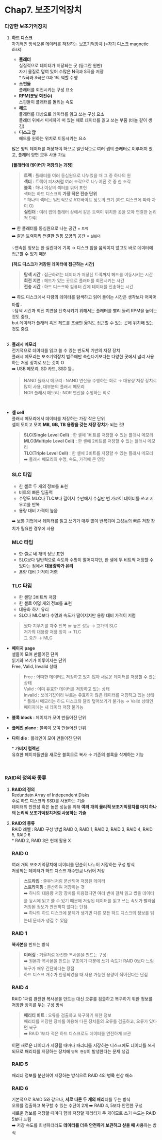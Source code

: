 # Chap7. 보조기억장치

### 다양한 보조기억장치

1. **하드 디스크**  
   자기적인 방식으롣 데이터를 저장하는 보조기억장치 (=자기 디스크 magnetic disk)

   - **플래터**  
     실질적으로 데이터가 저장되는 곳 (동그란 원판)  
     자기 물질로 덮여 있어 수많은 N극과 S극을 저장  
     \* N극과 S극은 0과 1의 역할 수행
   - **스핀들**  
     플래터를 회전시키는 구성 요소
   - **RPM(분당 회전수)**  
     스핀들이 플래터를 돌리는 속도
   - **헤드**  
     플래터를 대상으로 데이터를 읽고 쓰는 구성 요소  
     플래터 위에서 미세하게 떠 있는 채로 데이터를 읽고 쓰는 부품 (바늘 같이 생김)
   - **디스크 암**  
     헤드를 원하는 위치로 이동시키는 요소

   많은 양의 데이터를 저장해야 하므로 일반적으로 여러 겹의 플래터로 이루어져 있고, 플래터 양면 모두 사용 가능

   **[플래터에 데이터가 저장되는 과정]**

   > **트랙** : 플래터를 여러 동심원으로 나누었을 때 그 중 하나의 원  
   > **섹터** : 트랙이 피자처럼 여러 조각으로 나누어진 것 중 한 조각  
   > **블록** : 하나 이상의 섹터를 묶어 표현  
   > 섹터는 하드 디스크의 **가장 작은 전송 단위**  
   > \* 하나의 섹터는 일반적으로 512바이트 정도의 크기 (하드 디스크에 따라 차이 O)  
   > **실린더** : 여러 겹의 플래터 상에서 같은 트랙이 위치한 곳을 모아 연결한 논리적 단위

   ➡️ 한 플래터를 동심원으로 나눈 공간 = `트랙`  
    ➡️ 같은 트랙끼리 연결한 원통 모양의 공간 = `실린더`

   💡연속된 정보는 한 실린더에 기록 → 디스크 암을 움직이지 않고도 바로 데이터에 접근할 수 있기 때문

   **[하드 디스크가 저장된 데이터에 접근하는 시간]**

   > **탐색 시간** : 접근하려는 데이터가 저장된 트랙까지 헤드를 이동시키는 시간  
   > **회전 지연** : 헤드가 있는 곳으로 플래터를 회전시키는 시간  
   > **전송 시간** : 하드 디스크와 컴퓨터 간에 데이터를 전송하는 시간

   ➡️ 하드 디스크에서 다량의 데이터를 탐색하고 읽어 들이는 시간은 생각보다 어마어마함..  
    💡탐색 시간과 회전 지연을 단축시키기 위해서는 플래터를 빨리 돌려 RPM을 높이는 것도 중요,  
    but 데이터가 플래터 혹은 헤드를 조금만 옮겨도 접근할 수 있는 곳에 위치해 있는 것도 중요  
    <br>

2. **플래시 메모리**  
   전기적으로 데이터를 읽고 쓸 수 있는 반도체 기반의 저장 장치  
   플래시 메모리는 보조기억장치 범주에만 속한다기보다는 다양한 곳에서 널리 사용하는 저장 장치로 보는 것이 O  
   ➡️ USB 메모리, SD 카드, SSD 등..

   > NAND 플래시 메모리 : NAND 연산을 수행하는 회로 → 대용량 저장 장치로 많이 사용, 대부분의 플래시 메모리  
   > NOR 플래시 메모리 : NOR 연산을 수행하는 회로

<br>

- **셀 cell**  
   플래시 메모리에서 데이터를 저장하는 가장 작은 단위  
   셀이 모이고 모여 **MB, GB, TB 용량을 갖는 저장 장치**가 되는 것!

  > **SLC(Single Level Cell)** : 한 셀에 1비트를 저장할 수 있는 플래시 메모리  
  > **MLC(Multiple Level Cell)** : 한 셀에 2비트를 저장할 수 있는 플래시 메모리  
  > **TLC(Triple Level Cell)** : 한 셀에 3비트를 저장할 수 있는 플래시 메모리  
  >  ➡️ 플래시 메모리의 수명, 속도, 가격에 큰 영향

  ### SLC 타입

  - 한 셀로 두 개의 정보를 표현
  - 비트의 빠른 입출력
  - 수명도 MLC나 TLC보다 길어서 수만에서 수십만 번 가까이 데이터를 쓰고 지우고를 반복
  - 용량 대비 가격이 높음

  ➡️ 보통 기업에서 데이터를 읽고 쓰기가 매우 많이 반복되며 고성능의 빠른 저장 장치가 필요한 경우에 사용

  ### MLC 타입

  - 한 셀로 네 개의 정보 표현
  - SLC보다 일반적으로 속도와 수명이 떨어지지만, 한 셀에 두 비트씩 저장할 수 있다는 점에서 **대용량화가 유리**
  - 용량 대비 가격이 저렴

  ### TLC 타입

  - 한 셀당 3비트씩 저장
  - 한 셀로 여덟 개의 정보를 표현
  - 대용화 하기 유리
  - SLC나 MLC보다 수명과 속도가 떨어지지만 용량 대비 가격이 저렴

  > 썼다 지우기를 자주 반복 or 높은 성능 → 고가의 SLC  
  > 저가의 대용량 저장 장치 → TLC  
  > 그 중간 → MLC

- **페이지 page**  
   셀들이 모여 만들어진 단위  
   읽기와 쓰기가 이루어지는 단위  
   Free, Valid, Invalid 상태
  > Free : 어떠한 데이터도 저장하고 있지 않아 새로운 데이터를 저장할 수 있는 상태  
  > Valid : 이미 유효한 데이터를 저장하고 있는 상태  
  > Invalid : 쓰레기값이라 부르는 유효하지 않은 데이터를 저장하고 있는 상태  
  >  \* 플래시 메모리는 하드 디스크와 달리 덮어쓰기가 불가능 → Valid 상태인 페이지에는 새 데이터 저장 불가능
- **블록 block** : 페이지가 모여 만들어진 단위
- **플레인 plane** : 블록이 모여 만들어진 단위
- **다이 die** : 플레인이 모여 만들어진 단위

  \* **가비지 컬렉션**  
   유효한 페이지들만을 새로운 블록으로 복사 → 기존의 블록을 삭제하는 기능

<br>

### RAID의 정의와 종류

1. **RAID의 정의**  
   Redundatn Array of Independent Disks  
   주로 하드 디스크와 SSD를 사용하는 기술  
   데이터의 안전성 혹은 높은 성능을 위해 **여러 개의 물리적 보조기억장치를 마치 하나의 논리적 보조기억장치처럼 사용하는 기술**

2. **RAID의 종류**  
   RAID 레벨 : RAID 구성 방법
   RAID 0, RAID 1, RAID 2, RAID 3, RAID 4, RAID 5, RAID 6  
   \* RAID 2, RAID 3은 현재 활용 X

   ### RAID 0

   여러 개의 보조기억장치에 데이터를 단순히 나누어 저장하는 구성 방식  
    저장되는 데이터가 하드 디스크 개수만큼 나뉘어 저장

   > **스트라입** : 줄무늬처럼 분산되어 저장된 데이터  
   > **스트라이핑** : 분산하여 저장하는 것  
   >  ➡️ 하나의 대용량 저장 장치를 이용했다면 여러 번에 걸쳐 읽고 썼을 데이터를 동시에 읽고 쓸 수 있기 때문에 저장된 데이터를 읽고 쓰는 속도가 빨라짐  
   > 저장된 정보가 안전하지 않다는 단점  
   >  ➡️ 하나의 하드 디스크에 문제가 생기면 다른 모든 하드 디스크의 정보를 읽는데 문제가 생길 수 있음

   ### RAID 1

   **복사본**을 만드는 방식

   > **미러링** : 거울처럼 완전한 복사본을 만드는 구성  
   > ➡️ 원본과 복사본을 만드는 구조이기 때문에 쓰기 속도가 RAID 0보다 느림  
   > 복구가 매우 간단하다는 장점  
   > 하드 디스크 개수가 한정되었을 때 사용 가능한 용량이 적어진다는 단점

   ### RAID 4

   RAID 1처럼 완전한 복사본을 만드는 대신 오류를 검출하고 복구하기 위한 정보를 저장한 장치를 두는 구성 방식

   > **패리티 비트** : 오류를 검출하고 복구하기 위한 정보  
   > 패리티를 저장한 장치를 이용해 다른 장치들의 오류를 검출하고, 오류가 있다면 복구  
   > ➡️ RAID 1보다 적은 하드 디스크로도 데이터를 안전하게 보관

   어떤 새로운 데이터가 저장될 때마다 패리티를 저장하는 디스크에도 데이터를 쓰게되므로 패리티를 저장하는 장치에 `병목 현상`이 발생한다는 문제 생김

   ### RAID 5

   패리티 정보를 분산하여 저장하는 방식으로 RAID 4의 병목 현상 해소

   ### RAID 6

   기본적으로 RAID 5와 같으나, **서로 다른 두 개의 패리**티를 두는 방식  
    오류를 검출하고 복구할 수 있는 수단이 2개 ➡️ RAID 4, 5보다 안전한 구성  
    새로운 정보를 저장할 때마다 함께 저장할 패리티가 두 개이므로 쓰기 속도는 RAID 5보다 느림  
    ➡️ 저장 속도를 희생하더라도 **데이터를 더욱 안전하게 보관하고 싶을 때 사용**하는 방식
